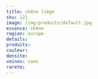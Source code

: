 ```yaml
---
title: chêne liège
sku: 121
image: /img/produits/default.jpg
essence: chêne
region: europe
details: 
produits:
couleur: 
densite: 
veines: sans
rarete: 
---
```

